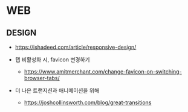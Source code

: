 # WEB

## DESIGN

- https://ishadeed.com/article/responsive-design/
- 탭 비활성화 시, favicon 변경하기
  - https://www.amitmerchant.com/change-favicon-on-switching-browser-tabs/


- 더 나은 트랜지션과 애니메이션을 위해
  - https://joshcollinsworth.com/blog/great-transitions
